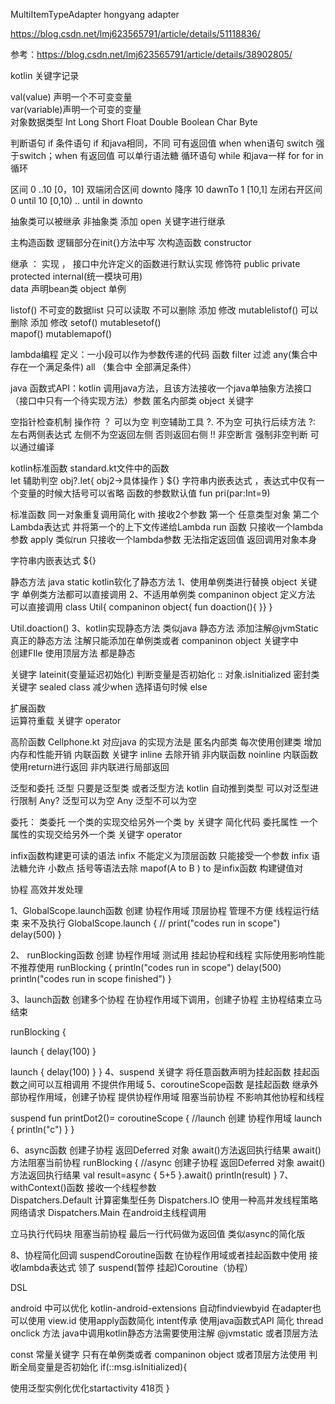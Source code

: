 MultiItemTypeAdapter hongyang adapter

https://blog.csdn.net/lmj623565791/article/details/51118836/

 参考：https://blog.csdn.net/lmj623565791/article/details/38902805/

 kotlin 关键字记录

 val(value) 声明一个不可变变量  
 var(variable)声明一个可变的变量  
 对象数据类型 Int Long Short Float Double Boolean Char Byte  

判断语句
 if  条件语句 if 和java相同，不同 可有返回值
 when   when语句 switch  强于switch；when 有返回值 可以单行语法糖
 循环语句
  while  和java一样
  for  for in 循环

  区间
 0 ..10 [0，10] 双端闭合区间   downto 降序 10 dawnTo 1 [10,1]
 左闭右开区间 0 until 10  [0,10)
   ..  until in downto

抽象类可以被继承 非抽象类  添加 open 关键字进行继承 
 
主构造函数   逻辑部分在init{}方法中写
次构造函数 constructor

继承 ： 实现 ，
接口中允许定义的函数进行默认实现
修饰符 public  private  protected internal(统一模块可用)  
data 声明bean类
object 单例

listof()  不可变的数据list 只可以读取 不可以删除 添加 修改
mutablelistof()    可以删除 添加 修改
setof() 
mutablesetof()  
mapof() 
mutablemapof()


lambda编程
定义：一小段可以作为参数传递的代码
函数 filter 过滤
any(集合中存在一个满足条件) 
all （集合中 全部满足条件）
 
java 函数式API：kotlin 调用java方法，且该方法接收一个java单抽象方法接口（接口中只有一个待实现方法）参数
 匿名内部类 object 关键字

空指针检查机制  操作符 ？ 可以为空 
判空辅助工具 ?.  不为空 可执行后续方法
?:   左右两侧表达式  左侧不为空返回左侧 否则返回右侧
!! 非空断言 强制非空判断 可以通过编译 


kotlin标准函数 standard.kt文件中的函数  
let 辅助判空 obj?.let{
obj2->具体操作
}
${} 字符串内嵌表达式 ，表达式中仅有一个变量的时候大括号可以省略
函数的参数默认值 fun pri(par:Int=9)

标准函数  同一对象重复调用简化
with 接收2个参数 第一个 任意类型对象 第二个Lambda表达式  并将第一个的上下文传递给Lambda
run 函数 只接收一个lambda参数 
apply  类似run  只接收一个lambda参数  无法指定返回值 返回调用对象本身


字符串内嵌表达式 ${}

静态方法 java  static 
kotlin软化了静态方法 1、使用单例类进行替换 object 关键字 单例类方法都可以直接调用
                   2、不适用单例类   companinon object 定义方法 可以直接调用
class Util{
companinon object{
fun doaction(){
}}
}

Util.doaction()
3、kotlin实现静态方法   类似java 静态方法  添加注解@jvmStatic 真正的静态方法 注解只能添加在单例类或者 companinon object
关键字中  
创建FIle 使用顶层方法  都是静态

关键字 lateinit(变量延迟初始化) 
判断变量是否初始化 :: 对象.isInitialized
密封类关键字 sealed class 减少when 选择语句时候 else

 扩展函数  
 运算符重载 关键字 operator

高阶函数 Cellphone.kt
对应java 的实现方法是 匿名内部类 每次使用创建类 增加内存和性能开销
内联函数 关键字 inline 去除开销  非内联函数 noinline 
内联函数使用return进行返回  非内联进行局部返回




泛型和委托
泛型 只要是泛型类 或者泛型方法 kotlin 自动推到类型  可以对泛型进行限制 
Any? 泛型可以为空  Any 泛型不可以为空

委托： 类委托 一个类的实现交给另外一个类  by 关键字 简化代码
      委托属性  一个属性的实现交给另外一个类 关键字 operator

infix函数构建更可读的语法
infix 不能定义为顶层函数  只能接受一个参数 
infix 语法糖允许 小数点 括号等语法去除
mapof(A to B ) to 是infix函数 构建键值对

协程 高效并发处理

1、GlobalScope.launch函数 创建 协程作用域   顶层协程 管理不方便 线程运行结束 来不及执行
GlobalScope.launch {
//        print("codes run in scope")
delay(500)
}

2、 runBlocking函数 创建 协程作用域  测试用 挂起协程和线程 实际使用影响性能 不推荐使用
runBlocking {
println("codes run in scope")
delay(500)
println("codes run in scope finished")
}

3、launch函数 创建多个协程  在协程作用域下调用，创建子协程 主协程结束立马结束

runBlocking {

launch {
delay(100)
}

launch {
            delay(100)
        }
    }
4、suspend 关键字 将任意函数声明为挂起函数 挂起函数之间可以互相调用 不提供作用域
5、coroutineScope函数 是挂起函数    继承外部协程作用域，创建子协程 提供协程作用域
阻塞当前协程 不影响其他协程和线程

suspend fun printDot2()= coroutineScope {
//launch    创建 协程作用域
launch {
println("c")
}
}

6、async函数 创建子协程 返回Deferred 对象  await()方法返回执行结果  await()方法阻塞当前协程
runBlocking {
//async 创建子协程 返回Deferred 对象  await()方法返回执行结果
val result=async {
5+5
}.await()
println(result)
}
7、withContext()函数 接收一个线程参数    
Dispatchers.Default 计算密集型任务
Dispatchers.IO  使用一种高并发线程策略 网络请求
Dispatchers.Main 在android主线程调用

立马执行代码块 阻塞当前协程 最后一行代码做为返回值 类似async的简化版

8、协程简化回调 
suspendCoroutine函数 在协程作用域或者挂起函数中使用 接收lambda表达式 领了
suspend(暂停 挂起)Coroutine（协程）


DSL

android 中可以优化
kotlin-android-extensions 自动findviewbyid
在adapter也可以使用 view.id
使用apply函数简化 intent传承
使用java函数式API 简化 thread  onclick 方法
java中调用kotlin静态方法需要使用注解 @jvmstatic 或者顶层方法

const 常量关键字  只有在单例类或者 companinon object 或者顶层方法使用
判断全局变量是否初始化 if(::msg.isInitialized){

使用泛型实例化优化startactivity  418页
                    }


